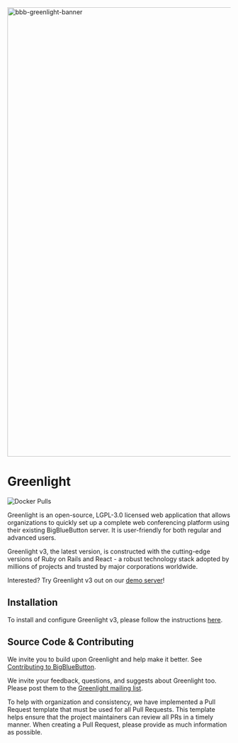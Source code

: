 <img width="1012" alt="bbb-greenlight-banner" src="https://user-images.githubusercontent.com/1273169/141143584-684766cf-8633-4d66-b35e-f134a368e4c8.png">

# Greenlight

![Docker Pulls](https://img.shields.io/docker/pulls/bigbluebutton/greenlight.svg)

Greenlight is an open-source, LGPL-3.0 licensed web application that allows organizations to quickly set up a complete web conferencing platform using their existing BigBlueButton server. It is user-friendly for both regular and advanced users.

Greenlight v3, the latest version, is constructed with the cutting-edge versions of Ruby on Rails and React - a robust technology stack adopted by millions of projects and trusted by major corporations worldwide.

Interested? Try Greenlight v3 out on our [demo server](https://demo.bigbluebutton.org/)!

## Installation

To install and configure Greenlight v3, please follow the instructions [here](https://docs.bigbluebutton.org/greenlight/v3/install).

## Source Code & Contributing

We invite you to build upon Greenlight and help make it better. See [Contributing to BigBlueButton](http://docs.bigbluebutton.org/support/faq.html#contributing-to-bigbluebutton).

We invite your feedback, questions, and suggests about Greenlight too. Please post them to the [Greenlight mailing list](https://groups.google.com/forum/#!forum/bigbluebutton-greenlight).

To help with organization and consistency, we have implemented a Pull Request template that must be used for all Pull Requests. This template helps ensure that the project maintainers can review all PRs in a timely manner. When creating a Pull Request, please provide as much information as possible.
